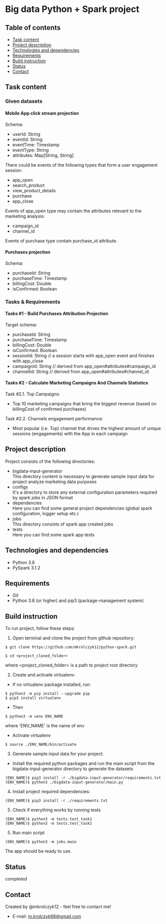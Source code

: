# Big data Python + Spark project

## Table of contents
- [Task content](#task-content)
- [Project description](#project-description)
- [Technologies and dependencies](#technologies-and-dependencies)
- [Requirements](#requirements)
- [Build instruction](#build-instruction)
- [Status](#status)
- [Contact](#contact)

## Task content

###  Given datasets
####  Mobile App click stream projection

Schema:
* userId: String
* eventId: String
* eventTime: Timestamp
* eventType: String
* attributes: Map[String, String]

There could be events of the following types that form a user engagement session:

* app_open 
* search_product 
* view_product_details 
* purchase 
* app_close

Events of app_open type may contain the attributes relevant to the marketing analysis:
* campaign_id
* channel_id

Events of purchase type contain purchase_id attribute.

####  Purchases projection

Schema:
* purchaseId: String
* purchaseTime: Timestamp
* billingCost: Double
* isConfirmed: Boolean

### Tasks & Requirements

####  Tasks #1 - Build Purchases Attribution Projection

Target schema:

* purchaseId: String
* purchaseTime: Timestamp
* billingCost: Double
* isConfirmed: Boolean
* sessionId: String // a session starts with app_open event and finishes with app_close
* campaignId: String  // derived from app_open#attributes#campaign_id
* channelIid: String    // derived from app_open#attributes#channel_id

####  Tasks #2 - Calculate Marketing Campaigns And Channels Statistics

Task #2.1. Top Campaigns:
* Top 10 marketing campaigns that bring the biggest revenue (based on billingCost of confirmed purchases) <br />

Task #2.2. Channels engagement performance:
* Most popular (i.e. Top) channel that drives the highest amount of unique sessions (engagements)  with the App in each campaign <br />

## Project description
Project consists of the following directories: <br />
* bigdata-input-generator <br />
  This directory content is necessary to generate sample input data for project analyze marketing data purposes
* configs <br />
  It's a directory to store any external configuration parameters required by spark jobs in JSON format
* dependencies <br />
  Here you can find some general project dependencies (global spark configuration, logger setup etc.)
* jobs <br />
  This directory consists of spark app created jobs
* tests <br />
  Here you can find some spark app tests
  
## Technologies and dependencies
* Python 3.8
* PySpark 3.1.2

## Requirements
* Git
* Python 3.8 (or higher) and pip3 (package-management system)

## Build instruction
To run project, follow these steps: <br />
1. Open terminal and clone the project from github repository:
```
$ git clone https://github.com/mkrolczyk12/python-spark.git
```
```
$ cd <project_cloned_folder>
```
where <project_cloned_folder> is a path to project root directory <br />

2. Create and activate virtualenv: <br />
* If no virtualenv package installed, run:
```
$ python3 -m pip install --upgrade pip
$ pip3 install virtualenv
```   
* Then
```
$ python3 -m venv ENV_NAME
```
where 'ENV_NAME' is the name of env
* Activate virtualenv
```
$ source ./ENV_NAME/bin/activate
```

3. Generate sample input data for your project:
* Install the required python packages and run the main script from the bigdata-input-generator directory to generate 
the datasets
```
(ENV_NAME)$ pip3 install -r ./bigdata-input-generator/requirements.txt
(ENV_NAME)$ python3 ./bigdata-input-generator/main.py
```

4. Install project required dependencies:
```
(ENV_NAME)$ pip3 install -r ./requirements.txt
```

5. Check if everything works by running tests
```
(ENV_NAME)$ python3 -m tests.test_task1
(ENV_NAME)$ python3 -m tests.test_task2
```
5. Run main script
```
(ENV_NAME)$ python3 -m jobs.main
```
The app should be ready to use.

## Status

_completed_


## Contact

Created by @mkrolczyk12 - feel free to contact me!

- E-mail: m.krolczyk66@gmail.com
